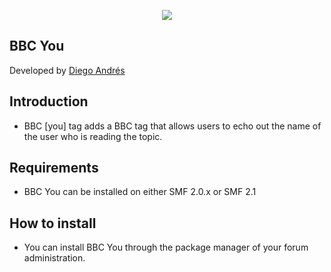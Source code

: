  <p align="center">
    <img src="https://smftricks.com/logos/logo.png">
 </p>

## BBC You
Developed by [Diego Andrés](https://github.com/DiegoAndresCortes)

## Introduction
* BBC [you] tag adds a BBC tag that allows users to echo out the name of the user who is reading the topic.

## Requirements
* BBC You can be installed on either SMF 2.0.x or SMF 2.1

## How to install
* You can install BBC You through the package manager of your forum administration.
